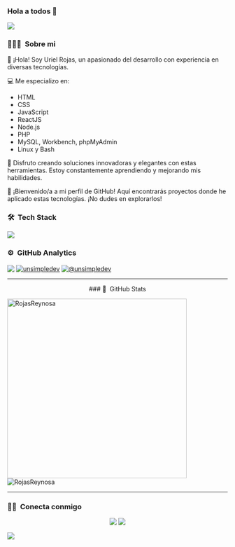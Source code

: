 ### Hola a todos 👋

<!--horizontal divider(gradiant)-->
<img src="https://user-images.githubusercontent.com/73097560/115834477-dbab4500-a447-11eb-908a-139a6edaec5c.gif">

### 👨🏻‍💻 &nbsp;Sobre mi

👋 ¡Hola! Soy Uriel Rojas, un apasionado del desarrollo con experiencia en diversas tecnologías.

💻 Me especializo en:

- HTML
- CSS
- JavaScript
- ReactJS
- Node.js
- PHP
- MySQL, Workbench, phpMyAdmin
- Linux y Bash
  
🚀 Disfruto creando soluciones innovadoras y elegantes con estas herramientas. Estoy constantemente aprendiendo y mejorando mis habilidades.

🌟 ¡Bienvenido/a a mi perfil de GitHub! Aquí encontrarás proyectos donde he aplicado estas tecnologías. ¡No dudes en explorarlos!



### 🛠 &nbsp;Tech Stack

<p align="left">
  <a href="https://skillicons.dev">
    <img src="https://skillicons.dev/icons?i=git,github,aws,bash,bootstrap,css,html,js,figma,linux,mysql,php,py,react,vscode,visualstudio,nodejs" />
  </a>
</p>

### ⚙️ &nbsp;GitHub Analytics

<p align="left">
<a href="https://reynosa.website/Portafolio/" target="blank"><img align="center" src="https://img.shields.io/badge/website-000000?style=for-the-badge&logo=About.me&logoColor=white alt="unsimpledev"/></a>
<a href="https://www.linkedin.com/in/uriel-rojas-reynosa-605720249/" target="blank"><img align="center" src="https://img.shields.io/badge/LinkedIn-0077B5?style=for-the-badge&logo=linkedin&logoColor=white" alt="unsimpledev"/></a>
<a href = "mailto:urielr.reynosa@gmail.com target="blank"><img align="center" src="https://img.shields.io/badge/Gmail-D14836?style=for-the-badge&logo=gmail&logoColor=white" alt="@unsimpledev"  /></a>
  </p>

 <hr>
  <p align="center">
### 👾 &nbsp;GitHub Stats
<p>&nbsp;<img align="left" src="https://github-readme-stats.vercel.app/api?username=RojasReynosa&show_icons=true&locale=en" alt="RojasReynosa" width="410" /></p>

<p><img align="center" src="https://github-readme-stats.vercel.app/api/top-langs?username=RojasReynosa&show_icons=true&locale=en&layout=compact" alt="RojasReynosa" /></p>

<hr>

### 🤝🏻 &nbsp;Conecta conmigo 

<p align="center">
<a href="https://reynosa.website/Portafolio/"><img src="https://img.shields.io/badge/-Portafolio-3423A6?style=flat&logo=Google-Chrome&logoColor=white"/></a>
<a href="https://www.linkedin.com/in/uriel-rojas-reynosa-605720249/"><img src="https://img.shields.io/badge/-Uriel%20Rojas-0077B5?style=flat&logo=Linkedin&logoColor=white"/></a>

</p>
<!--horizontal divider(gradiant)-->
<img src="https://user-images.githubusercontent.com/73097560/115834477-dbab4500-a447-11eb-908a-139a6edaec5c.gif">


